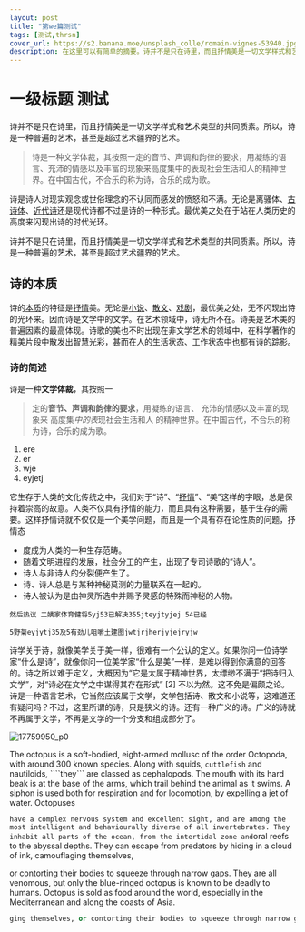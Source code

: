 ```yaml
---
layout: post
title: "第we篇测试"
tags: [测试,thrsn]
cover_url: https://s2.banana.moe/unsplash_colle/romain-vignes-53940.jpg
description: 在这里可以有简单的摘要。诗并不是只在诗里，而且抒情美是一切文学样式和艺术类型的共同质素。所以，诗是一种普遍的艺术，甚至是超过艺术疆界的艺术。
---
```


# 一级标题 测试

诗并不是只在诗里，而且抒情美是一切文学样式和艺术类型的共同质素。所以，诗是一种普遍的艺术，甚至是超过艺术疆界的艺术。

> 诗是一种文学体裁，其按照一定的音节、声调和韵律的要求，用凝练的语言、充沛的情感以及丰富的现象来高度集中的表现社会生活和人的精神世界。在中国古代，不合乐的称为诗，合乐的成为歌。

诗是诗人对现实观念或世俗理念的不认同而感发的愤怒和不满。无论是离骚体、[古诗体](https://baike.baidu.com/item/%E5%8F%A4%E8%AF%97%E4%BD%93)、[近代诗](https://baike.baidu.com/item/%E8%BF%91%E4%BB%A3%E8%AF%97)还是现代诗都不过是诗的一种形式。最优美之处在于站在人类历史的高度来闪现出诗的时代光环。

诗并不是只在诗里，而且抒情美是一切文学样式和艺术类型的共同质素。所以，诗是一种普遍的艺术，甚至是超过艺术疆界的艺术。

## 诗的本质

诗的[本质](https://baike.baidu.com/item/%E6%9C%AC%E8%B4%A8/33073)的特征是[抒情](https://baike.baidu.com/item/%E6%8A%92%E6%83%85)美。无论是[小说](https://baike.baidu.com/item/%E5%B0%8F%E8%AF%B4/45851)、[散文](https://baike.baidu.com/item/%E6%95%A3%E6%96%87/104524)、[戏剧](https://baike.baidu.com/item/%E6%88%8F%E5%89%A7/29000)，最优美之处，无不闪现出诗的光环来。因而诗是文学中的文学。在艺术领域中，诗无所不在。诗美是艺术美的普遍因素的最高体现。诗歌的美也不时出现在非文学艺术的领域中，在科学著作的精美片段中散发出智慧光彩，甚而在人的生活状态、工作状态中也都有诗的踪影。
### 诗的简述

诗是一种**文学体裁**，其按照一
>
>定的**音节、声调和韵律的要求**，用凝练的语言、
>充沛的情感以及丰富的现象来
>高度集*中的表*现社会生活和人
>的精神世界。在中国古代，不合乐的称
>为诗，合乐的成为歌。
1. ere
2. er 
3. wje
4. eyjetj

它生存于人类的文化传统之中，我们对于“诗”、“[抒情](https://baike.baidu.com/item/%E6%8A%92%E6%83%85)”、“美”这样的字眼，总是保持着崇高的故意。人类不仅具有抒情的能力，而且具有这种需要，基于生存的需要。这样抒情诗就不仅仅是一个美学问题，而且是一个具有存在论性质的问题，抒情态

- 度成为人类的一种生存范畴。
- 随着文明进程的发展，社会分工的产生，出现了专司诗歌的“诗人”。
- 诗人与非诗人的分裂便产生了。
- 诗、诗人总是与某种神秘莫测的力量联系在一起的。
- 诗人被认为是由神灵所选中并赐予灵感的特殊而神秘的人物。

```
然后热议 二姨家体育健将5yj53已解决355jteyjtyjej 54已经

5野菊eyjytj35及5有劲儿咀嚼土建图jwtjrjherjyjejryjw
```

诗学关于诗，就像美学关于美一样，很难有一个公认的定义。如果你问一位诗学家“什么是诗”，就像你问一位美学家“什么是美”一样，是难以得到你满意的回答的。诗之所以难于定义，大概因为“它是太属于精神世界，太缥缈不满于“把诗归入文学”，对“诗必在文学之中谋得其存在形式” [2]  不以为然。这不免是偏颇之论。诗是一种语言艺术，它当然应该属于文学，文学包括诗、散文和小说等，这难道还有疑问吗？不过，这里所谓的诗，只是狭义的诗。还有一种广义的诗。广义的诗就不再属于文学，不再是文学的一个分支和组成部分了。

![17759950_p0](E:\图片\赤井さしみ\17759950_p0.jpg)

The octopus is a soft-bodied, eight-armed mollusc of the order Octopoda, with around 300 known species. Along with squids, ````cuttlefish```` and nautiloids, ````they``` are classed as cephalopods. The mouth with its hard beak is at the base of the arms, which trail behind the animal as it swims. A siphon is used both for respiration and for locomotion, by expelling a jet of water. Octopuses

```` have a complex nervous system and excellent sight, and are among the most intelligent and behaviourally diverse of all invertebrates. They inhabit all parts of the ocean, from the intertidal zone and ````oral reefs to the abyssal depths. They can escape from predators by hiding in a cloud of ink, camouflaging themselves, 

or contorting their bodies to squeeze through narrow gaps. They are all venomous, but only the blue-ringed octopus is known to be deadly to humans. Octopus is sold as food around the world, especially in the Mediterranean and along the coasts of Asia. 

``` ruby
ging themselves, or contorting their bodies to squeeze through narrow gaps. They are all venomo
```


